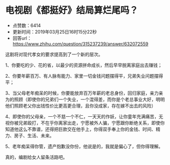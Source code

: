 # 电视剧《都挺好》结局算烂尾吗？
- 点赞数：6414
- 更新时间：2019年03月25日16时15分22秒
- 回答url：https://www.zhihu.com/question/315237239/answer/632072559
<body>
 <p data-pid="Qu2Vd_Xu">这剧将对现代孝女的要求提高到了一个新的层次。</p>
 <p data-pid="a0xd4NqW">1、你要吃的少、花的省，以最少的资源拼命成长，然后早早脱离家庭出去赚钱；</p>
 <p data-pid="DY1ATDrM">2、你要年薪百万、有人脉有能力、家里一切金钱问题摆得平，兄弟失业问题摆得平；</p>
 <p data-pid="81o7luR-">3、当父母老年痴呆的时候，你要能放弃百万年薪的老总身份，回归家庭，亲力亲为的照顾（即使你的兄弟们一个失业，一个混得差，而你是个老总事业大好，明明他们照顾老父你出钱性价比更高更合理，且你没成家，存在嫁不出去的风险）</p>
 <p data-pid="VXCbFxy5">4、即使你的父母亲，一个不慈一个不仁，一天天的作妖，让你童年充满痛苦，无视你被兄弟殴打，不在乎你离家出走，宁愿被外人骗，宁愿跟你断绝关系，即使你知道他这么不靠谱，还得把巨款交在他手上，你得双手奉上你的金钱、时间、精力、房子、生活、未来。</p>
 <p data-pid="VigX2goe">5、老年痴呆得你管，遗产抱歉没你份，他说是的，我就是偏心了，但你得理解。</p>
 <p data-pid="ohA_MP8T">真的，编剧给女人留条活路吧。</p>
</body>